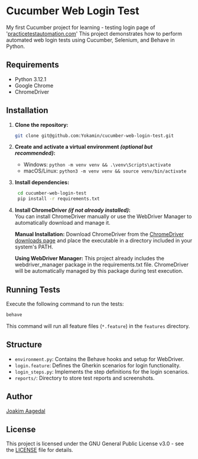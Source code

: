 # Cucumber Web Login Test
My first Cucumber project for learning - testing login page of '[practicetestautomation.com](https://practicetestautomation.com/practice-test-login/)'
This project demonstrates how to perform automated web login tests using Cucumber, Selenium, and Behave in Python.

## Requirements

- Python 3.12.1
- Google Chrome
- ChromeDriver

## Installation

1. **Clone the repository:**
   ```bash
   git clone git@github.com:Yokamin/cucumber-web-login-test.git
   ```
2. **Create and activate a virtual environment _(optional but recommended)_:**
    - Windows: `python -m venv venv && .\venv\Scripts\activate`
    - macOS/Linux: `python3 -m venv venv && source venv/bin/activate`
3. **Install dependencies:**
   ```bash
    cd cucumber-web-login-test
    pip install -r requirements.txt
    ```
4. **Install ChromeDriver _(if not already installed)_:**\
    You can install ChromeDriver manually or use the WebDriver Manager to automatically download and manage it.

    **Manual Installation:** Download ChromeDriver from the [ChromeDriver downloads page](https://sites.google.com/chromium.org/driver/) and place the executable in a directory included in your system's PATH.

    **Using WebDriver Manager:** This project already includes the webdriver_manager package in the requirements.txt file. ChromeDriver will be automatically managed by this package during test execution.

## Running Tests

Execute the following command to run the tests:

```bash
behave
```

This command will run all feature files (`*.feature`) in the `features` directory.

## Structure

- `environment.py`: Contains the Behave hooks and setup for WebDriver.
- `login.feature`: Defines the Gherkin scenarios for login functionality.
- `login_steps.py`: Implements the step definitions for the login scenarios.
- `reports/`: Directory to store test reports and screenshots.

## Author

[Joakim Aagedal](https://github.com/Yokamin/)

## License

This project is licensed under the GNU General Public License v3.0 - see the [LICENSE](LICENSE) file for details.
